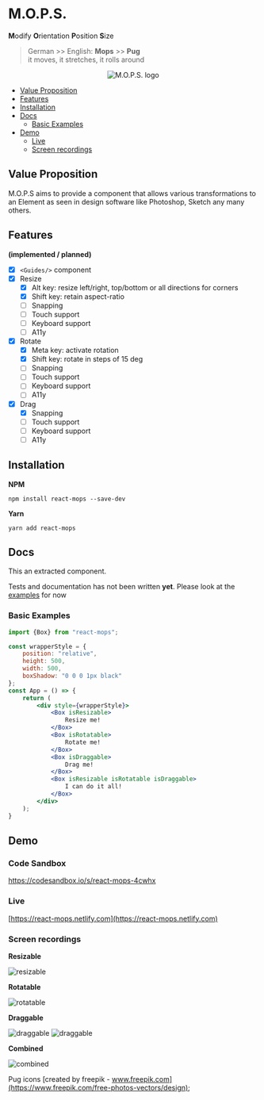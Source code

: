 # M.O.P.S.
**M**odify **O**rientation **P**osition **S**ize

> German >> English: **Mops**  >> **Pug**  
> it moves, it stretches, it rolls around  

<p align="center"><img src="https://dekk-app.github.io/react-mops/logo.jpg" alt="M.O.P.S. logo"></p>

<!-- toc -->

- [Value Proposition](#value-proposition)
- [Features](#features)
- [Installation](#installation)
- [Docs](#docs)
  * [Basic Examples](#basic-examples)
- [Demo](#demo)
  * [Live](#live)
  * [Screen recordings](#screen-recordings)

<!-- tocstop -->

## Value Proposition

M.O.P.S aims to provide a component that allows various transformations
to an Element as seen in design software like Photoshop, Sketch any many others.

## Features

**(implemented / planned)**

* [x] `<Guides/>` component
* [x] Resize
  * [x] Alt key: resize left/right, top/bottom or all directions for corners
  * [x] Shift key: retain aspect-ratio
  * [ ] Snapping
  * [ ] Touch support
  * [ ] Keyboard support
  * [ ] A11y
* [x] Rotate
  * [x] Meta key: activate rotation
  * [x] Shift key: rotate in steps of 15 deg
  * [ ] Snapping
  * [ ] Touch support
  * [ ] Keyboard support
  * [ ] A11y
* [x] Drag
  * [x] Snapping
  * [ ] Touch support
  * [ ] Keyboard support
  * [ ] A11y

## Installation

**NPM**

```shell
npm install react-mops --save-dev
```

**Yarn**

```shell
yarn add react-mops
```

## Docs

This an extracted component.

Tests and documentation has not been written **yet**. Please look at the [examples](https://github.com/dekk-app/react-mops/blob/master/packages/demo/src/pages/home.tsx#L99) for now 

### Basic Examples

```jsx
import {Box} from "react-mops";

const wrapperStyle = {
    position: "relative",
    height: 500,
    width: 500,
    boxShadow: "0 0 0 1px black"
};
const App = () => {
    return (
        <div style={wrapperStyle}>
            <Box isResizable>
                Resize me!
            </Box>
            <Box isRotatable>
                Rotate me!
            </Box>
            <Box isDraggable>
                Drag me!
            </Box>
            <Box isResizable isRotatable isDraggable>
                I can do it all!
            </Box>
        </div>
    );
}
```


## Demo

### Code Sandbox

https://codesandbox.io/s/react-mops-4cwhx

### Live

[https://react-mops.netlify.com](https://react-mops.netlify.com)

### Screen recordings

**Resizable**

![resizable](https://dekk-app.github.io/react-mops/mops_resizable_01.gif)

**Rotatable**

![rotatable](https://dekk-app.github.io/react-mops/mops_rotatable_01.gif)

**Draggable**

![draggable](https://dekk-app.github.io/react-mops/mops_draggable_01.gif)
![draggable](https://dekk-app.github.io/react-mops/mops_draggable_02.gif)

**Combined**

![combined](https://dekk-app.github.io/react-mops/mops_combined_01.gif)


Pug icons [created by freepik - www.freepik.com](https://www.freepik.com/free-photos-vectors/design);


